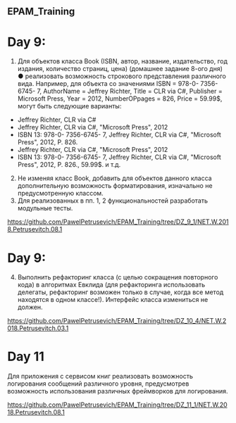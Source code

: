 ## EPAM_Training
# Day 9:
1. Для объектов класса Book (ISBN, автор, название, издательство, год издания,
количество страниц, цена) (домашнее задание 8-ого дня)
● реализовать возможность строкового представления различного вида.
Например, для объекта со значениями ISBN = 978-0- 7356-6745- 7, AuthorName
= Jeffrey Richter, Title = CLR via C#, Publisher = Microsoft Press, Year = 2012,
NumberOPpages = 826, Price = 59.99$, могут быть следующие варианты:
- Jeffrey Richter, CLR via C#
- Jeffrey Richter, CLR via C#, &quot;Microsoft Press&quot;, 2012
- ISBN 13: 978-0- 7356-6745- 7, Jeffrey Richter, CLR via C#, &quot;Microsoft Press&quot;,
2012, P. 826.
- Jeffrey Richter, CLR via C#, &quot;Microsoft Press&quot;, 2012
- ISBN 13: 978-0- 7356-6745- 7, Jeffrey Richter, CLR via C#, &quot;Microsoft Press&quot;,
2012, P. 826., 59.99$.
и т.д.

2. Не изменяя класс Book, добавить для объектов данного класса дополнительную
возможность форматирования, изначально не предусмотренную классом.
3. Для реализованных в пп. 1, 2 функциональностей разработать модульные тесты.

https://github.com/PawelPetrusevich/EPAM_Training/tree/DZ_9_1/NET.W.2018.Petrusevitch.08.1

# Day 9:
4. Выполнить рефакторинг класса (с целью сокращения повторного кода) в алгоритмах
Евклида (для рефакторинга использовать делегаты, рефакторинг возможен только в
случае, когда все метод находятся в одном классе!). Интерфейс класса измениться не
должен.

https://github.com/PawelPetrusevich/EPAM_Training/tree/DZ_10_4/NET.W.2018.Petrusevitch.03.1

# Day 11
Для приложения с сервисом книг реализовать возможность логирования
сообщений различного уровня, предусмотрев возможность использования
различных фреймворков для логирования.

https://github.com/PawelPetrusevich/EPAM_Training/tree/DZ_11_1/NET.W.2018.Petrusevitch.08.1
